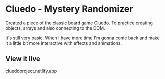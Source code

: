 # Cluedo - Mystery Randomizer

Created a piece of the classic board game Cluedo. 
To practice creating objects, arrays and also connecting to the DOM.

It's still very basic. When I have more time I'm gonna come back and make it a little bit more interactive with effects and animations. 

## View it live

cluedoproject.netlify.app
